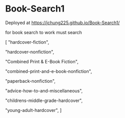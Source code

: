 # Book-Search1
Deployed at https://jchung225.github.io/Book-Search1/

for book search to work must search

[
"hardcover-fiction",

"hardcover-nonfiction",

"Combined Print & E-Book Fiction",

"combined-print-and-e-book-nonfiction",

"paperback-nonfiction",

"advice-how-to-and-miscellaneous",

"childrens-middle-grade-hardcover",

 "young-adult-hardcover",
]
